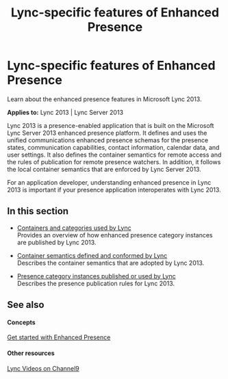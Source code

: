 ﻿---
title: Lync-specific features of Enhanced Presence
TOCTitle: Lync-specific features of Enhanced Presence
ms:assetid: f6e4f922-6a8b-4252-9650-2538500167ec
ms:mtpsurl: https://msdn.microsoft.com/en-us/library/Dn454626(v=office.15)
ms:contentKeyID: 57092870
ms.date: 07/24/2014
mtps_version: v=office.15
---

# Lync-specific features of Enhanced Presence

Learn about the enhanced presence features in Microsoft Lync 2013.


**Applies to:** Lync 2013 | Lync Server 2013

Lync 2013 is a presence-enabled application that is built on the Microsoft Lync Server 2013 enhanced presence platform. It defines and uses the unified communications enhanced presence schemas for the presence states, communication capabilities, contact information, calendar data, and user settings. It also defines the container semantics for remote access and the rules of publication for remote presence watchers. In addition, it follows the local container semantics that are enforced by Lync Server 2013.

For an application developer, understanding enhanced presence in Lync 2013 is important if your presence application interoperates with Lync 2013.

## In this section

  - [Containers and categories used by Lync](containers-and-categories-used-by-lync.md)  
    Provides an overview of how enhanced presence category instances are published by Lync 2013.

  - [Container semantics defined and conformed by Lync](container-semantics-defined-and-conformed-by-lync.md)  
    Describes the container semantics that are adopted by Lync 2013.

  - [Presence category instances published or used by Lync](presence-category-instances-published-or-used-by-lync.md)  
    Describes the presence publication rules for Lync 2013.

## See also

#### Concepts

[Get started with Enhanced Presence](get-started-with-enhanced-presence.md)

#### Other resources

[Lync Videos on Channel9](http://channel9.msdn.com/tags/lync)

